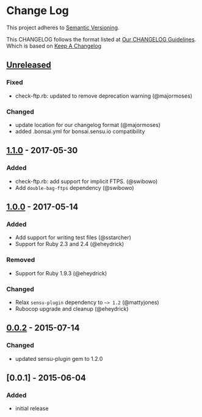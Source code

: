 # Change Log
This project adheres to [Semantic Versioning](http://semver.org/).

This CHANGELOG follows the format listed at [Our CHANGELOG Guidelines](https://github.com/sensu-plugins/community/blob/master/HOW_WE_CHANGELOG.md).
Which is based on [Keep A Changelog](http://keepachangelog.com/)

## [Unreleased]

### Fixed
- check-ftp.rb: updated to remove deprecation warning (@majormoses)

### Changed
- update location for our changelog format (@majormoses)
- added .bonsai.yml for bonsai.sensu.io compatibility

## [1.1.0] - 2017-05-30
### Added
- check-ftp.rb: add support for implicit FTPS. (@swibowo)
- Add `double-bag-ftps` dependency (@swibowo)

## [1.0.0] - 2017-05-14
### Added
- Add support for writing test files (@sstarcher)
- Support for Ruby 2.3 and 2.4 (@eheydrick)

### Removed
- Support for Ruby 1.9.3 (@eheydrick)

### Changed
- Relax `sensu-plugin` dependency to `~> 1.2` (@mattyjones)
- Rubocop upgrade and cleanup (@eheydrick)

## [0.0.2] - 2015-07-14
### Changed
- updated sensu-plugin gem to 1.2.0

## [0.0.1] - 2015-06-04
### Added
- initial release

[Unreleased]: https://github.com/sensu-plugins/sensu-plugins-ftp/compare/1.1.0...HEAD
[1.1.0]: https://github.com/sensu-plugins/sensu-plugins-ftp/compare/1.0.0...1.1.0
[1.0.0]: https://github.com/sensu-plugins/sensu-plugins-ftp/compare/0.0.2...1.0.0
[0.0.2]: https://github.com/sensu-plugins/sensu-plugins-ftp/compare/0.0.1...0.0.2
